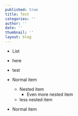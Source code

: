 ```yaml
---
published: true
title: Test
categories: ''
author: ''
date: ''
thumbnail: ''
layout: blog
---
```

- List
- here 
- test

- Normal item
  - Nested item
    - Even more nested item
  - less nested item
- Normal item
